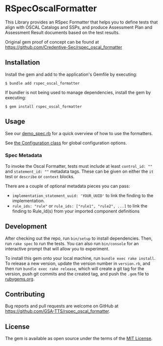 # RSpecOscalFormatter

This Library provides an RSpec Formatter that helps you to define tests that align with OSCAL Catalogs and SSPs, and produce Assessment Plan and Assessment Result documents based on the test results.

Original gem proof of concept can be found at https://github.com/Credentive-Sec/rspec_oscal_formatter

## Installation

Install the gem and add to the application's Gemfile by executing:

    $ bundle add rspec_oscal_formatter

If bundler is not being used to manage dependencies, install the gem by executing:

    $ gem install rspec_oscal_formatter

## Usage

See our [demo_spec.rb](./examples/demo_spec.rb) for a quick overview of how to use the formatters.

See [the Configuration class](./lib/rspec_oscal_formatter/configuration.rb) for global configuration options.

### Spec Metadata

To invoke the Oscal Formatter, tests must include at least `control_id: ""` and `statement_id: ""` metadata tags. These can be given on either the `it` test or `describe` or `context` blocks.

There are a couple of optional metadata pieces you can pass:

* `implementation_statement_uuid: 'YOUR_UUID'` to link the finding to the implementation.
* `rule_ids: "rule"` or `rule_ids: ["rule1", "rule2", ...]` to link the finding to Rule_Id(s) from your imported component definitions

## Development

After checking out the repo, run `bin/setup` to install dependencies. Then, run `rake spec` to run the tests. You can also run `bin/console` for an interactive prompt that will allow you to experiment.

To install this gem onto your local machine, run `bundle exec rake install`. To release a new version, update the version number in `version.rb`, and then run `bundle exec rake release`, which will create a git tag for the version, push git commits and the created tag, and push the `.gem` file to [rubygems.org](https://rubygems.org).

## Contributing

Bug reports and pull requests are welcome on GitHub at https://github.com/GSA-TTS/rspec_oscal_formatter.

## License

The gem is available as open source under the terms of the [MIT License](https://opensource.org/licenses/MIT).
